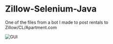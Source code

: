 # Zillow-Selenium-Java
One of the files from a bot I made to post rentals to Zillow/CL/Apartment.com

![GUI](34t34t34t.PNG.png)
